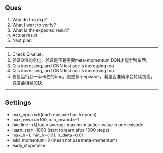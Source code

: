 ## Ques
1. Why do this exp?
2. What I want to verify?
3. What is the expected result?
4. Actual result
5. Next plan

---

1. Check Q value.
2. 验证Q值的变化，验证是不是需要meta-momentum DQN才能学到东西。
3. Q is increasing, and CNN test acc is increasing too.
4. Q is increasing, and CNN test acc is increasing too.
5. 修复运行到一半卡住的bug，跑更多个episode，看是否准确率会持续提高，速度会持续加快.

---

## Settings
* max_epoch=5(each episode has 5 epoch)
* max_reward=100, min_reward=-1
* one line in Q.log = average maximum action-value in one episode.
* learn_start=1000 (start to learn after 1000 steps)
* max_lr=1, min_lr=0.01, lr_delta=0.01
* add_momentum=0 (mean not use meta-momentum)
* early_stop=false
